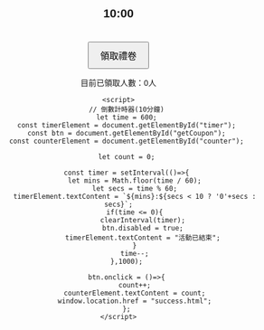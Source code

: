 <!DOCTYPE html>
<html lang="zh-Hant">
<head>
    <meta charset="UTF-8">
    <title>活動倒數領券</title>
    <style>
        body{text-align:center;font-family:sans-serif;}
        button{padding:10px 20px;font-size:16px;margin-top:20px;}
    </style>
</head>
<body>
    <h2 id="timer">10:00</h2>
    <button id="getCoupon">領取禮卷</button>
    <p>目前已領取人數：<span id="counter">0</span>人</p>

    <script>
        // 倒數計時器(10分鐘)
        let time = 600;
        const timerElement = document.getElementById("timer");
        const btn = document.getElementById("getCoupon");
        const counterElement = document.getElementById("counter");

        let count = 0;

        const timer = setInterval(()=>{
            let mins = Math.floor(time / 60);
            let secs = time % 60;
            timerElement.textContent = `${mins}:${secs < 10 ? '0'+secs : secs}`;
            if(time <= 0){
                clearInterval(timer);
                btn.disabled = true;
                timerElement.textContent = "活動已結束";
            }
            time--;
        },1000);

        btn.onclick = ()=>{
            count++;
            counterElement.textContent = count;
            window.location.href = "success.html";
        };
    </script>
</body>
</html>
